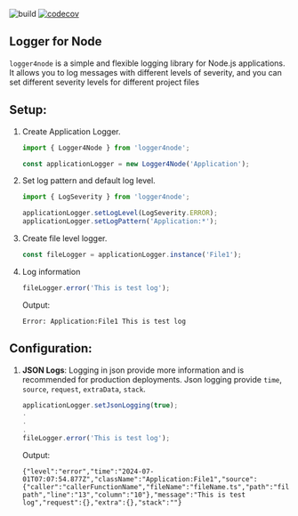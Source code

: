 ![build](https://github.com/yog27ray/logger4node/actions/workflows/node.js.yml/badge.svg?branch=master)
[![codecov](https://codecov.io/gh/yog27ray/logger4node/branch/master/graph/badge.svg)](https://codecov.io/gh/yog27ray/logger4node)

## Logger for Node

`logger4node` is a simple and flexible logging library for Node.js applications.
It allows you to log messages with different levels of severity, and you can set different severity levels for different project files

## Setup:
1. Create Application Logger.
    ```ts
    import { Logger4Node } from 'logger4node';
    
    const applicationLogger = new Logger4Node('Application');
    ```
2. Set log pattern and default log level.
   ```ts
   import { LogSeverity } from 'logger4node';
   
   applicationLogger.setLogLevel(LogSeverity.ERROR);
   applicationLogger.setLogPattern('Application:*');
   ```
3. Create file level logger.
    ```ts
    const fileLogger = applicationLogger.instance('File1');
    ```
4. Log information
    ```ts
    fileLogger.error('This is test log');
    ```
   Output:
    ```text
    Error: Application:File1 This is test log
    ```

## Configuration:

1. **JSON Logs**: Logging in json provide more information and is recommended for production deployments.
   Json logging provide `time`, `source`, `request`, `extraData`, `stack`.
   ```ts
   applicationLogger.setJsonLogging(true);
   .
   .
   .
   fileLogger.error('This is test log');
   ```
   Output:
   ```text
   {"level":"error","time":"2024-07-01T07:07:54.877Z","className":"Application:File1","source":{"caller":"callerFunctionName","fileName":"fileName.ts","path":"file path","line":"13","column":"10"},"message":"This is test log","request":{},"extra":{},"stack":""}
   ```
